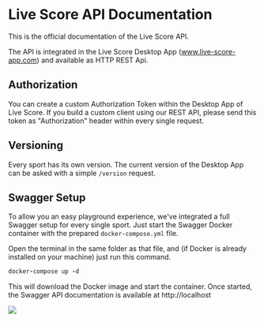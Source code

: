 # Live Score API Documentation

This is the official documentation of the Live Score API.

The API is integrated in the Live Score Desktop App (www.live-score-app.com) and available as HTTP REST Api.


## Authorization

You can create a custom Authorization Token within the Desktop App of Live Score.
If you build a custom client using our REST API, please send this token as "Authorization" header within every single request.



## Versioning

Every sport has its own version.
The current version of the Desktop App can be asked with a simple `/version` request.


## Swagger Setup

To allow you an easy playground experience, we've integrated a full Swagger setup for every single sport.
Just start the Swagger Docker container with the prepared `docker-compose.yml` file.

Open the terminal in the same folder as that file, and (if Docker is already installed on your machine)
just run this command.

```ruby 
docker-compose up -d
```

This will download the Docker image and start the container.
Once started, the Swagger API documentation is available at http://localhost



[<img src="https://raw.githubusercontent.com/wiki/livescoreapp/api-documentation/assets/swagger.png">]()







